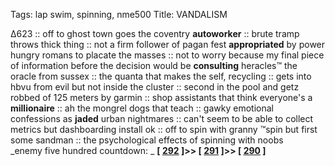 Tags: lap swim, spinning, nme500
Title: VANDALISM
  
∆623 :: off to ghost town goes the coventry **autoworker** :: brute tramp throws thick thing :: not a firm follower of pagan fest **appropriated** by power hungry romans to placate the masses :: not to worry because my final piece of information before the decision would be **consulting** heracles™ the oracle from sussex :: the quanta that makes the self, recycling :: gets into hbvu from evil but not inside the cluster :: second in the pool and getz robbed of 125 meters by garmin :: shop assistants that think everyone's a **millionaire** :: ah the mongrel dogs that teach :: gawky emotional confessions as **jaded** urban nightmares :: can't seem to be able to collect metrics but dashboarding install ok :: off to spin with granny ™spin but first some sandman :: the psychological effects of spinning with noobs  
_enemy five hundred countdown: _  **[ [292](https://www.allmusic.com/album/the-new-fellas-mw0000307690) ]>> [ [291](https://www.allmusic.com/album/younger-than-yesterday-mw0000197227) ]>> [ [290](https://www.allmusic.com/album/expecting-to-fly-mw0000648652) ]**
